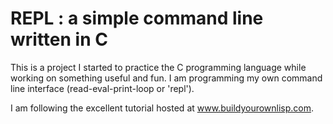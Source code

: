 # REPL : a simple command line written in C

This is a project I started to practice the C programming language while
working on something useful and fun. I am programming my own command line interface (read-eval-print-loop or 'repl').

I am following the excellent tutorial hosted at www.buildyourownlisp.com.
